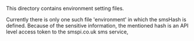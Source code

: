 This directory contains environment setting files.

Currently there is only one such file 'environment' in which the smsHash is defined.
Because of the sensitive information, the mentioned hash is an API level access token
to the smspi.co.uk sms service,